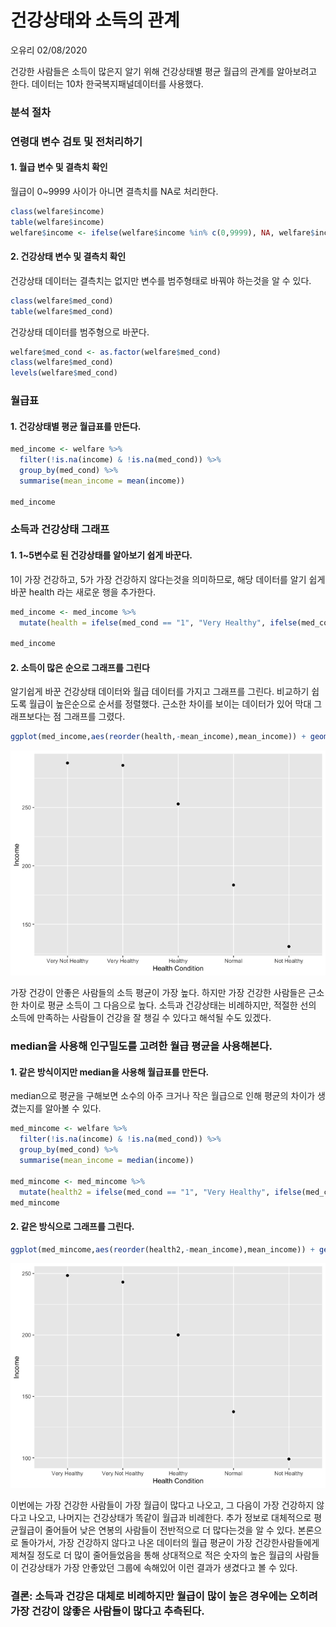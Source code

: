 건강상태와 소득의 관계
================
오유리
02/08/2020

건강한 사람들은 소득이 많은지 알기 위해 건강상태별 평균 월급의 관계를 알아보려고 한다. 데이터는 10차 한국복지패널데이터를
사용했다.

### 분석 절차

### 연령대 변수 검토 및 전처리하기

#### 1\. 월급 변수 및 결측치 확인

월급이 0\~9999 사이가 아니면 결측치를 NA로 처리한다.

``` r
class(welfare$income)
table(welfare$income)
welfare$income <- ifelse(welfare$income %in% c(0,9999), NA, welfare$income)
```

#### 2\. 건강상태 변수 및 결측치 확인

건강상태 데이터는 결측치는 없지만 변수를 범주형태로 바꿔야 하는것을 알 수 있다.

``` r
class(welfare$med_cond)
table(welfare$med_cond)
```

건강상태 데이터를 범주형으로 바꾼다.

``` r
welfare$med_cond <- as.factor(welfare$med_cond)
class(welfare$med_cond)
levels(welfare$med_cond)
```

### 월급표

#### 1\. 건강상태별 평균 월급표를 만든다.

``` r
med_income <- welfare %>% 
  filter(!is.na(income) & !is.na(med_cond)) %>% 
  group_by(med_cond) %>% 
  summarise(mean_income = mean(income))

med_income
```

### 소득과 건강상태 그래프

#### 1\. 1\~5변수로 된 건강상태를 알아보기 쉽게 바꾼다.

1이 가장 건강하고, 5가 가장 건강하지 않다는것을 의미하므로, 해당 데이터를 알기 쉽게 바꾼 health 라는 새로운 행을
추가한다.

``` r
med_income <- med_income %>% 
  mutate(health = ifelse(med_cond == "1", "Very Healthy", ifelse(med_cond == "2",  "Healthy", ifelse(med_cond == "3", "Normal", ifelse(med_cond == "4", "Not Healthy", ifelse(med_cond == "5", "Very Not Healthy", NA))))))

med_income
```

#### 2\. 소득이 많은 순으로 그래프를 그린다

알기쉽게 바꾼 건강상태 데이터와 월급 데이터를 가지고 그래프를 그린다. 비교하기 쉽도록 월급이 높은순으로 순서를 정렬했다. 근소한
차이를 보이는 데이터가 있어 막대 그래프보다는 점 그래프를 그렸다.

``` r
ggplot(med_income,aes(reorder(health,-mean_income),mean_income)) + geom_point()  + labs(x="Health Condition",y="Income") 
```

![](welfare10_files/figure-gfm/unnamed-chunk-7-1.png)<!-- -->

가장 건강이 안좋은 사람들의 소득 평균이 가장 높다. 하지만 가장 건강한 사람들은 근소한 차이로 평균 소득이 그 다음으로 높다.
소득과 건강상태는 비례하지만, 적절한 선의 소득에 만족하는 사람들이 건강을 잘 챙길 수 있다고 해석될 수도 있겠다.

### median을 사용해 인구밀도를 고려한 월급 평균을 사용해본다.

#### 1\. 같은 방식이지만 median을 사용해 월급표를 만든다.

median으로 평균을 구해보면 소수의 아주 크거나 작은 월급으로 인해 평균의 차이가 생겼는지를 알아볼 수 있다.

``` r
med_mincome <- welfare %>% 
  filter(!is.na(income) & !is.na(med_cond)) %>% 
  group_by(med_cond) %>% 
  summarise(mean_income = median(income))

med_mincome <- med_mincome %>% 
  mutate(health2 = ifelse(med_cond == "1", "Very Healthy", ifelse(med_cond == "2",  "Healthy", ifelse(med_cond == "3", "Normal", ifelse(med_cond == "4", "Not Healthy", ifelse(med_cond == "5", "Very Not Healthy", NA))))))
med_mincome
```

#### 2\. 같은 방식으로 그래프를 그린다.

``` r
ggplot(med_mincome,aes(reorder(health2,-mean_income),mean_income)) + geom_point()  + labs(x="Health Condition",y="Income") 
```

![](welfare10_files/figure-gfm/unnamed-chunk-9-1.png)<!-- -->

이번에는 가장 건강한 사람들이 가장 월급이 많다고 나오고, 그 다음이 가장 건강하지 않다고 나오고, 나머지는 건강상태가 똑같이
월급과 비례한다. 추가 정보로 대체적으로 평균월급이 줄어들어 낮은 연봉의 사람들이 전반적으로 더 많다는것을 알 수 있다.
본론으로 돌아가서, 가장 건강하지 않다고 나온 데이터의 월급 평균이 가장 건강한사람들에게 제쳐질 정도로 더 많이 줄어들었음을
통해 상대적으로 적은 숫자의 높은 월급의 사람들이 건강상태가 가장 안좋았던 그룹에 속해있어 이런 결과가 생겼다고 볼 수 있다.

### 결론: 소득과 건강은 대체로 비례하지만 월급이 많이 높은 경우에는 오히려 가장 건강이 않좋은 사람들이 많다고 추측된다.
